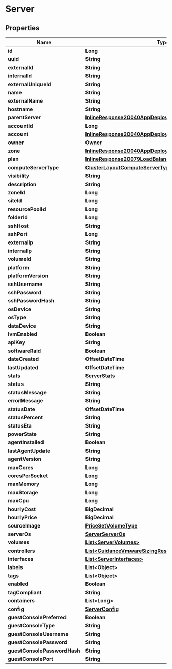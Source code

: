 

# Server

## Properties

Name | Type | Description | Notes
------------ | ------------- | ------------- | -------------
**id** | **Long** |  |  [optional]
**uuid** | **String** |  |  [optional]
**externalId** | **String** |  |  [optional]
**internalId** | **String** |  |  [optional]
**externalUniqueId** | **String** |  |  [optional]
**name** | **String** |  |  [optional]
**externalName** | **String** |  |  [optional]
**hostname** | **String** |  |  [optional]
**parentServer** | [**InlineResponse20040AppDeployInstance**](InlineResponse20040AppDeployInstance.md) |  |  [optional]
**accountId** | **Long** |  |  [optional]
**account** | [**InlineResponse20040AppDeployInstance**](InlineResponse20040AppDeployInstance.md) |  |  [optional]
**owner** | [**Owner**](Owner.md) |  |  [optional]
**zone** | [**InlineResponse20040AppDeployInstance**](InlineResponse20040AppDeployInstance.md) |  |  [optional]
**plan** | [**InlineResponse20079LoadBalancerMonitorLoadBalancerType**](InlineResponse20079LoadBalancerMonitorLoadBalancerType.md) |  |  [optional]
**computeServerType** | [**ClusterLayoutComputeServerType**](ClusterLayoutComputeServerType.md) |  |  [optional]
**visibility** | **String** |  |  [optional]
**description** | **String** |  |  [optional]
**zoneId** | **Long** |  |  [optional]
**siteId** | **Long** |  |  [optional]
**resourcePoolId** | **Long** |  |  [optional]
**folderId** | **Long** |  |  [optional]
**sshHost** | **String** |  |  [optional]
**sshPort** | **Long** |  |  [optional]
**externalIp** | **String** |  |  [optional]
**internalIp** | **String** |  |  [optional]
**volumeId** | **String** |  |  [optional]
**platform** | **String** |  |  [optional]
**platformVersion** | **String** |  |  [optional]
**sshUsername** | **String** |  |  [optional]
**sshPassword** | **String** |  |  [optional]
**sshPasswordHash** | **String** |  |  [optional]
**osDevice** | **String** |  |  [optional]
**osType** | **String** |  |  [optional]
**dataDevice** | **String** |  |  [optional]
**lvmEnabled** | **Boolean** |  |  [optional]
**apiKey** | **String** |  |  [optional]
**softwareRaid** | **Boolean** |  |  [optional]
**dateCreated** | **OffsetDateTime** |  |  [optional]
**lastUpdated** | **OffsetDateTime** |  |  [optional]
**stats** | [**ServerStats**](ServerStats.md) |  |  [optional]
**status** | **String** |  |  [optional]
**statusMessage** | **String** |  |  [optional]
**errorMessage** | **String** |  |  [optional]
**statusDate** | **OffsetDateTime** |  |  [optional]
**statusPercent** | **String** |  |  [optional]
**statusEta** | **String** |  |  [optional]
**powerState** | **String** |  |  [optional]
**agentInstalled** | **Boolean** |  |  [optional]
**lastAgentUpdate** | **String** |  |  [optional]
**agentVersion** | **String** |  |  [optional]
**maxCores** | **Long** |  |  [optional]
**coresPerSocket** | **Long** |  |  [optional]
**maxMemory** | **Long** |  |  [optional]
**maxStorage** | **Long** |  |  [optional]
**maxCpu** | **Long** |  |  [optional]
**hourlyCost** | **BigDecimal** |  |  [optional]
**hourlyPrice** | **BigDecimal** |  |  [optional]
**sourceImage** | [**PriceSetVolumeType**](PriceSetVolumeType.md) |  |  [optional]
**serverOs** | [**ServerServerOs**](ServerServerOs.md) |  |  [optional]
**volumes** | [**List&lt;ServerVolumes&gt;**](ServerVolumes.md) |  |  [optional]
**controllers** | [**List&lt;GuidanceVmwareSizingResourceControllers&gt;**](GuidanceVmwareSizingResourceControllers.md) |  |  [optional]
**interfaces** | [**List&lt;ServerInterfaces&gt;**](ServerInterfaces.md) |  |  [optional]
**labels** | **List&lt;Object&gt;** |  |  [optional]
**tags** | **List&lt;Object&gt;** |  |  [optional]
**enabled** | **Boolean** |  |  [optional]
**tagCompliant** | **String** |  |  [optional]
**containers** | **List&lt;Long&gt;** |  |  [optional]
**config** | [**ServerConfig**](ServerConfig.md) |  |  [optional]
**guestConsolePreferred** | **Boolean** |  |  [optional]
**guestConsoleType** | **String** |  |  [optional]
**guestConsoleUsername** | **String** |  |  [optional]
**guestConsolePassword** | **String** |  |  [optional]
**guestConsolePasswordHash** | **String** |  |  [optional]
**guestConsolePort** | **String** |  |  [optional]



